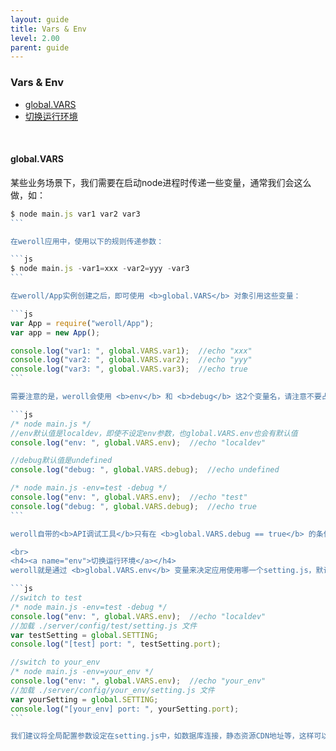 ```yaml
---
layout: guide
title: Vars & Env
level: 2.00
parent: guide
---
```


<h3>Vars & Env</h3>
<ul class="guide_index">
    <li><a href="#vars">global.VARS</a></li>
    <li><a href="#env">切换运行环境</a></li>
</ul>
<br>
<h4><a name="vars">global.VARS</a></h4>
某些业务场景下，我们需要在启动node进程时传递一些变量，通常我们会这么做，如：

``````js
$ node main.js var1 var2 var3
```

在weroll应用中，使用以下的规则传递参数：

```js
$ node main.js -var1=xxx -var2=yyy -var3
```

在weroll/App实例创建之后，即可使用 <b>global.VARS</b> 对象引用这些变量：

```js
var App = require("weroll/App");
var app = new App();

console.log("var1: ", global.VARS.var1);  //echo "xxx"
console.log("var2: ", global.VARS.var2);  //echo "yyy"
console.log("var3: ", global.VARS.var3);  //echo true
```

需要注意的是，weroll会使用 <b>env</b> 和 <b>debug</b> 这2个变量名，请注意不要占用：

```js
/* node main.js */
//env默认值是localdev，即使不设定env参数，也global.VARS.env也会有默认值
console.log("env: ", global.VARS.env);  //echo "localdev"

//debug默认值是undefined
console.log("debug: ", global.VARS.debug);  //echo undefined

/* node main.js -env=test -debug */
console.log("env: ", global.VARS.env);  //echo "test"
console.log("debug: ", global.VARS.debug);  //echo true
```

weroll自带的<b>API调试工具</b>只有在 <b>global.VARS.debug == true</b> 的条件下才会开启，切换到开发环境时请<b>不要设置-debug</b>运行参数。

<br>
<h4><a name="env">切换运行环境</a></h4>
weroll就是通过 <b>global.VARS.env</b> 变量来决定应用使用哪一个setting.js，默认环境是 <b>localdev</b>，开发者可根据实际需要创建其他的环境，例如：

```js
//switch to test
/* node main.js -env=test -debug */
console.log("env: ", global.VARS.env);  //echo "localdev"
//加载 ./server/config/test/setting.js 文件
var testSetting = global.SETTING;
console.log("[test] port: ", testSetting.port);

//switch to your_env
/* node main.js -env=your_env */
console.log("env: ", global.VARS.env);  //echo "your_env"
//加载 ./server/config/your_env/setting.js 文件
var yourSetting = global.SETTING;
console.log("[your_env] port: ", yourSetting.port);
```

我们建议将全局配置参数设定在setting.js中，如数据库连接，静态资源CDN地址等，这样可以更好的管理及切换开发环境和生产环境。<br>

